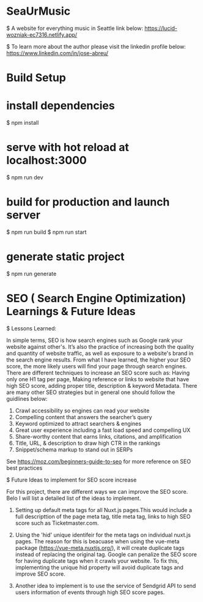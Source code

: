 # SeaUrMusic

$ A website for everything music in Seattle link below:
  https://lucid-wozniak-ec7316.netlify.app/

$ To learn more about the author please visit the linkedin profile below:
  https://www.linkedin.com/in/jose-abreu/

# Build Setup

# install dependencies
$ npm install

# serve with hot reload at localhost:3000
$ npm run dev

# build for production and launch server
$ npm run build
$ npm run start

# generate static project
$ npm run generate

# SEO ( Search Engine Optimization) Learnings & Future Ideas

$ Lessons Learned: 

In simple terms, SEO is how search engines such as Google rank your website against other's. It’s also the practice of increasing both the quality and quantity of website traffic, as well as exposure to a website's brand in the search engine results. From what I have learned, the higher your SEO score, the more likely users will find your page through search engines. There are different techniques to increase an SEO score such as: Having only one H1 tag per page, Making reference or links to website that have high SEO score, adding proper title, description & keyword Metadata. There are many other SEO strategies but in general one should follow the guidlines below:


1) Crawl accessibility so engines can read your website
2) Compelling content that answers the searcher’s query
3) Keyword optimized to attract searchers & engines
4) Great user experience including a fast load speed and compelling UX
5) Share-worthy content that earns links, citations, and amplification
6) Title, URL, & description to draw high CTR in the rankings
7) Snippet/schema markup to stand out in SERPs

See https://moz.com/beginners-guide-to-seo for more reference on SEO best practices

$ Future Ideas to implement for SEO score increase

For this project, there are different ways we can improve the SEO score. Belo I will list a detailed list
of the ideas to implement.

1) Setting up default meta tags for all Nuxt.js pages.This would include a full descripttion of the page meta tag, title meta tag, links to high SEO score such as Ticketmaster.com.

2) Using the 'hid' unique identifeir for the meta tags on individual nuxt.js pages. The reason for this is beacuase when using the vue-meta package (https://vue-meta.nuxtjs.org/), 
it will create duplicate tags instead of replacing the original tag. Google can penalize the SEO score for having duplicate tags when it crawls your website. To fix this, implementing the unique hid property will avoid duplicate tags and improve SEO score.

3) Another idea to implement is to use the service of Sendgrid API to send users information of events through high SEO score pages.




